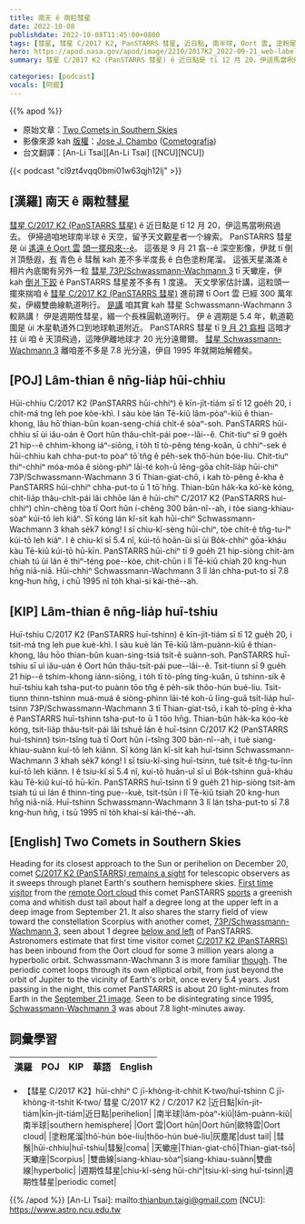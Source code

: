 ```yaml
---
title: 南天 ê 兩粒彗星
date: 2022-10-08
publishdate: 2022-10-08T11:45:00+0800
tags: [彗星, 彗星 C/2017 K2, PanSTARRS 彗星, 近日點, 南半球, Oort 雲, 塗粉尾溜, 彗鬚, 天蠍座, 雙曲線, 彗星 Schwassmann-Wachmann 3, 週期性彗星]
hero: https://apod.nasa.gov/apod/image/2210/2017K2_2022-09-21_web-label.jpg
summary: 彗星 C/2017 K2 (PanSTARRS 彗星) ê 近日點是 tī 12 月 20，伊這馬當咧飛過去。

categories: [podcast]
vocals: [阿錕]
---
```


{{% apod %}}

- 原始文章：[Two Comets in Southern Skies](https://apod.nasa.gov/apod/ap221008.html)
- 影像來源 kah [版權][copyright]：[Jose J. Chambo](http://cometografia.es/acerca-de/contactar/) ([Cometografia](http://cometografia.es/))
- 台文翻譯：[An-Li Tsai][An-Li Tsai] ([NCU][NCU])

{{< podcast "cl9zt4vqq0bmi01w63qjh12lj" >}}

## [漢羅] 南天 ê 兩粒彗星
[彗星 C/2017 K2 (PanSTARRS 彗星)][C/2017 K2 (PanSTARRS) remains a sight] ê 近日點是 tī 12 月 20，伊這馬當咧飛過去。
伊掃過咱地球南半球 ê 天空，留予天文觀星者一个線索。
PanSTARRS 彗星 是 ùi [遙遠 ê Oort 雲][remote Oort cloud] [頭一擺飛來--ê][First time visitor]。
這張是 9 月 21 翕--ê 深空影像，伊就 tī 倒爿頂懸遐，[有][sports t] 青色 ê 彗鬚 kah 差不多半度長 ê 白色塗粉尾溜。
這張天星滿滿 ê 相片內底閣有另外一粒 [彗星 73P/Schwassmann-Wachmann 3][73P/Schwassmann-Wachmann 3] tī 天蠍座，伊 kah [倒爿下跤][below and left] ê PanSTARRS 彗星差不多有 1 度遠。
天文學家估計講，這粒頭一擺來揣咱 ê [彗星 C/2017 K2 (PanSTARRS 彗星)][C/2017 K2 (PanSTARRS)] 進前蹛 tī Oort 雲 已經 300 萬年矣，伊綴雙曲線軌道咧行。
[是講][though t] 咱其實 kah 彗星 Schwassmann-Wachmann 3 較熟講！
伊是週期性彗星，綴一个長株圓軌道咧行。
伊 ê 週期是 5.4 年，軌道範圍是 ùi 木星軌道外口到地球軌道附近。
PanSTARRS 彗星 tī [9 月 21 翕相][September 21 image] 這暗才拄 ùi 咱 ê 天頂飛過，這陣伊離地球才 20 光分遠爾爾。
[彗星 Schwassmann-Wachmann 3][Schwassmann-Wachmann 3] 離咱差不多是 7.8 光分遠，伊自 1995 年就開始解體矣。

## [POJ] Lâm-thian ê nn̄g-lia̍p hūi-chhiu
Hūi-chhiu C/2017 K2 (PanSTARRS hūi-chhiⁿ) ê kīn-ji̍t-tiám sī tī 12 goe̍h 20, i chit-má tng leh poe kòe-khì.
I sàu kòe lán Tē-kiû lâm-pòaⁿ-kiû ê thian-khong, lâu hō͘ thian-bûn koan-seng-chiá chi̍t-ê sòaⁿ-soh.
PanSTARRS hūi-chhiu sī ùi iâu-oán ê Oort hûn thâu-chi̍t-pái poe--lâi--ê.
Chit-tiuⁿ sī 9 goe̍h 21 hip--ê chhim-khong iáⁿ-siōng, i to̍h tī tò-pêng téng-koân, ū chhiⁿ-sek ê hūi-chhiu kah chha-put-to pòaⁿ tō͘ tn̂g ê pe̍h-sek thô͘-hún bóe-liu.
Chit-tiuⁿ thiⁿ-chhiⁿ móa-móa ê siòng-phìⁿ lāi-té koh-ū lēng-gōa chi̍t-lia̍p hūi-chiⁿ 73P/Schwassmann-Wachmann 3 tī Thian-giat-chō, i kah tò-pêng ē-kha ê PanSTARRS hūi-chhiⁿ chha-put-to ū 1 tō͘ hn̄g.
Thian-bûn ha̍k-ka kó͘-kè kóng, chit-lia̍p thâu-chi̍t-pái lâi chhōe lán ê hūi-chiⁿ C/2017 K2 (PanSTARRS hui-chhiⁿ) chìn-chêng tòa tī Oort hûn í-chêng 300 bān-nî--ah, i tòe siang-khiau-sòaⁿ kúi-tō leh kiâⁿ.
Sī kóng lán kî-si̍t kah hūi-chiⁿ Schwassmann-Wachmann 3 khah se̍k7 kóng!
I sī chiu-kî-sèng hūi-chiⁿ, tòe chi̍t-ê tn̂g-tu-îⁿ kúi-tō leh kiâⁿ.
I ê chiu-kî sī 5.4 nî, kúi-tō hoān-ûi sī ùi Bo̍k-chhiⁿ gōa-kháu kàu Tē-kiû kúi-tō hū-kīn.
PanSTARRS hūi-chiⁿ tī 9 goe̍h 21 hip-siòng chit-àm chiah tú ùi lán ê thiⁿ-téng poe--kòe, chit-chūn i lî Tē-kiû chiah 20 kng-hun hn̄g niā-niā.
Hūi-chhiⁿ Schwassmann-Wachmann 3 lî lán chha-put-to sī 7.8 kng-hun hn̄g, i chū 1995 nî to̍h khai-sí kái-thé--ah.

## [KIP] Lâm-thian ê nn̄g-lia̍p huī-tshiu
Huī-tshiu C/2017 K2 (PanSTARRS huī-tshinn) ê kīn-ji̍t-tiám sī tī 12 gue̍h 20, i tsit-má tng leh pue kuè-khì.
I sàu kuè lán Tē-kiû lâm-puànn-kiû ê thian-khong, lâu hōo thian-bûn kuan-sing-tsiá tsi̍t-ê suànn-soh.
PanSTARRS huī-tshiu sī uì iâu-uán ê Oort hûn thâu-tsi̍t-pái pue--lâi--ê.
Tsit-tiunn sī 9 gue̍h 21 hip--ê tshim-khong iánn-siōng, i to̍h tī tò-pîng tíng-kuân, ū tshinn-sik ê huī-tshiu kah tsha-put-to puànn tōo tn̂g ê pe̍h-sik thôo-hún bué-liu.
Tsit-tiunn thinn-tshinn muá-muá ê siòng-phìnn lāi-té koh-ū līng-guā tsi̍t-lia̍p huī-tsinn 73P/Schwassmann-Wachmann 3 tī Thian-giat-tsō, i kah tò-pîng ē-kha ê PanSTARRS huī-tshinn tsha-put-to ū 1 tōo hn̄g.
Thian-bûn ha̍k-ka kóo-kè kóng, tsit-lia̍p thâu-tsi̍t-pái lâi tshuē lán ê huī-tsinn C/2017 K2 (PanSTARRS hui-tshinn) tsìn-tsîng tuà tī Oort hûn í-tsîng 300 bān-nî--ah, i tuè siang-khiau-suànn kuí-tō leh kiânn.
Sī kóng lán kî-si̍t kah huī-tsinn Schwassmann-Wachmann 3 khah se̍k7 kóng!
I sī tsiu-kî-sìng huī-tsinn, tuè tsi̍t-ê tn̂g-tu-înn kuí-tō leh kiânn.
I ê tsiu-kî sī 5.4 nî, kuí-tō huān-uî sī uì Bo̍k-tshinn guā-kháu kàu Tē-kiû kuí-tō hū-kīn.
PanSTARRS huī-tsinn tī 9 gue̍h 21 hip-siòng tsit-àm tsiah tú uì lán ê thinn-tíng pue--kuè, tsit-tsūn i lî Tē-kiû tsiah 20 kng-hun hn̄g niā-niā.
Huī-tshinn Schwassmann-Wachmann 3 lî lán tsha-put-to sī 7.8 kng-hun hn̄g, i tsū 1995 nî to̍h khai-sí kái-thé--ah.


## [English] Two Comets in Southern Skies


Heading for its closest approach to the Sun or perihelion on December 20, comet [C/2017 K2 (PanSTARRS) remains a sight][C/2017 K2 (PanSTARRS) remains a sight] for telescopic observers as it sweeps through planet Earth's southern hemisphere skies.
[First time visitor][First time visitor] from the [remote Oort cloud][remote Oort cloud] this comet PanSTARRS [sports][sports e] a greenish coma and whitish dust tail about half a degree long at the upper left in a deep image from September 21.
It also shares the starry field of view toward the constellation Scorpius with another comet, [73P/Schwassmann-Wachmann 3][73P/Schwassmann-Wachmann 3], seen about 1 degree [below and left][below and left] of PanSTARRS.
Astronomers estimate that first time visitor comet [C/2017 K2 (PanSTARRS)][C/2017 K2 (PanSTARRS)] has been inbound from the Oort cloud for some 3 million years along a hyperbolic orbit.
Schwassmann-Wachmann 3 is more familiar [though][though e].
The periodic comet loops through its own elliptical orbit, from just beyond the orbit of Jupiter to the vicinity of Earth's orbit, once every 5.4 years.
Just passing in the night, this comet PanSTARRS is about 20 light-minutes from Earth in the [September 21 image][September 21 image].
Seen to be disintegrating since 1995, [Schwassmann-Wachmann 3][Schwassmann-Wachmann 3] was about 7.8 light-minutes away.

## 詞彙學習

|漢羅|POJ|KIP|華語|English|
|-|-|-|-|-|
- 【彗星 C/2017 K2】hūi-chhiⁿ C jī-khòng-it-chhit K-two/huī-tshinn C jī-khòng-it-tshit K-two/ 彗星 C/2017 K2 / C/2017 K2
|近日點|kīn-ji̍t-tiám|kīn-ji̍t-tiám|近日點|perihelion|
|南半球|lâm-pòaⁿ-kiû|lâm-puànn-kiû|南半球|southern hemisphere|
|Oort 雲|Oort hûn|Oort hûn|歐特雲|Oort cloud|
|塗粉尾溜|thô͘-hún bóe-liu|thôo-hún bué-liu|灰塵尾|dust tail|
|彗鬚|hūi-chhiu|huī-tshiu|彗髮|coma|
|天蠍座|Thian-giat-chō|Thian-giat-tsō|天蠍座|Scorpius|
|雙曲線|siang-khiau-sòaⁿ|siang-khiau-suànn|雙曲線|hyperbolic|
|週期性彗星|chiu-kî-sèng hūi-chiⁿ|tsiu-kî-sìng huī-tsinn|週期性彗星|periodic comet|

{{% /apod %}}
[An-Li Tsai]: mailto:thianbun.taigi@gmail.com
[NCU]: https://www.astro.ncu.edu.tw

[copyright]: https://apod.nasa.gov/apod/fap/lib/about_apod.html#srapply
[License]: https://creativecommons.org/licenses/by/2.0/


[C/2017 K2 (PanSTARRS) remains a sight]:https://earthsky.org/astronomy-essentials/large-comet-c-2017-k2-panstarrs-summer-2022/
[First time visitor]:https://hubblesite.org/contents/news-releases/2017/news-2017-40.html
[remote Oort cloud]:https://solarsystem.nasa.gov/solar-system/oort-cloud/overview/
[sports e]:https://apod.nasa.gov/apod/ap220721.html
[sports t]:https://apod.tw/daily/20220721/
[73P/Schwassmann-Wachmann 3]:https://en.wikipedia.org/wiki/73P/Schwassmann%E2%80%93Wachmann
[below and left]:https://apod.nasa.gov/apod/image/2210/2017K2_2022-09-21_web-label.jpg
[C/2017 K2 (PanSTARRS)]:https://en.wikipedia.org/wiki/C/2017_K2_(PanSTARRS)
[though e]:https://apod.nasa.gov/apod/ap220604.html
[though t]:https://apod.tw/daily/20220604/
[September 21 image]:https://cometografia.es/2017k2-panstarrs-73p-schwassmann-wachmann-2022-09-21/
[Schwassmann-Wachmann 3]:https://apod.nasa.gov/apod/ap060513.html
